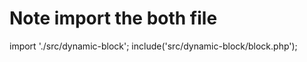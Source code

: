 # Note import the both file

import './src/dynamic-block';
include('src/dynamic-block/block.php');

